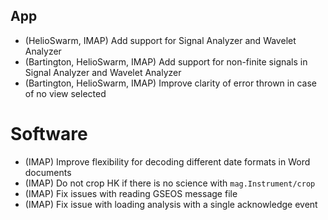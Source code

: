 ## App

- (HelioSwarm, IMAP) Add support for Signal Analyzer and Wavelet Analyzer
- (Bartington, HelioSwarm, IMAP) Add support for non-finite signals in Signal Analyzer and Wavelet Analyzer
- (Bartington, HelioSwarm, IMAP) Improve clarity of error thrown in case of no view selected

# Software

- (IMAP) Improve flexibility for decoding different date formats in Word documents
- (IMAP) Do not crop HK if there is no science with `mag.Instrument/crop`
- (IMAP) Fix issues with reading GSEOS message file
- (IMAP) Fix issue with loading analysis with a single acknowledge event

